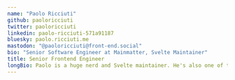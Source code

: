 ```yaml
---
name: "Paolo Ricciuti"
github: paoloricciuti
twitter: paoloricciuti
linkedin: paolo-ricciuti-571a91187
bluesky: paolo.ricciuti.me
mastodon: "@paoloricciuti@front-end.social"
bio: "Senior Software Engineer at Mainmatter, Svelte Maintainer"
title: Senior Frontend Engineer
longBio: Paolo is a huge nerd and Svelte maintainer. He's also one of the creators of <a href="https://sveltelab.dev">sveltelab.dev</a> - a REPL for SvelteKit.
---
```

